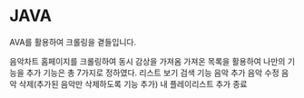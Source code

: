 # JAVA
AVA를 활용하여 크롤링을 곁들입니다.

음악차트 홈페이지를 크롤링하여 동시 감상을 가져옴
가져온 목록을 활용하여 나만의 기능을 추가
기능은 총 7가지로 정하였다.
리스트 보기
검색 기능
음악 추가
음악 수정
음악 삭제(추가된 음악만 삭제하도록 기능 추가)
내 플레이리스트 추가
종료
